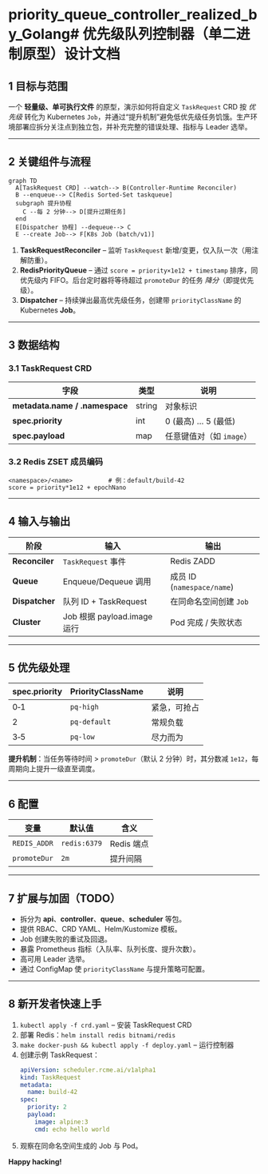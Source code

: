 # priority_queue_controller_realized_by_Golang# 优先级队列控制器（单二进制原型）设计文档

## 1 目标与范围
一个 **轻量级、单可执行文件** 的原型，演示如何将自定义 `TaskRequest` CRD 按 *优先级* 转化为 Kubernetes `Job`，并通过“提升机制”避免低优先级任务饥饿。生产环境部署应拆分关注点到独立包，并补充完整的错误处理、指标与 Leader 选举。

---
## 2 关键组件与流程
```mermaid
graph TD
  A[TaskRequest CRD] --watch--> B(Controller‑Runtime Reconciler)
  B --enqueue--> C[Redis Sorted‑Set taskqueue]
  subgraph 提升协程
    C --每 2 分钟--> D[提升过期任务]
  end
  E[Dispatcher 协程] --dequeue--> C
  E --create Job--> F[K8s Job (batch/v1)]
```
1. **TaskRequestReconciler** – 监听 `TaskRequest` 新增/变更，仅入队一次（用注解防重）。
2. **RedisPriorityQueue** – 通过 `score = priority×1e12 + timestamp` 排序，同优先级内 FIFO。后台定时器将等待超过 `promoteDur` 的任务 *降分*（即提优先级）。
3. **Dispatcher** – 持续弹出最高优先级任务，创建带 `priorityClassName` 的 Kubernetes **Job**。

---
## 3 数据结构
### 3.1 TaskRequest CRD
| 字段 | 类型 | 说明 |
|------|------|------|
| **metadata.name / .namespace** | string | 对象标识 |
| **spec.priority** | int | 0 (最高) … 5 (最低) |
| **spec.payload** | map | 任意键值对（如 `image`） |

### 3.2 Redis ZSET 成员编码
```
<namespace>/<name>          # 例：default/build-42
score = priority*1e12 + epochNano
```

---
## 4 输入与输出
| 阶段 | 输入 | 输出 |
|------|------|------|
| **Reconciler** | `TaskRequest` 事件 | Redis ZADD |
| **Queue** | Enqueue/Dequeue 调用 | 成员 ID (`namespace/name`) |
| **Dispatcher** | 队列 ID + TaskRequest | 在同命名空间创建 `Job` |
| **Cluster** | Job 根据 payload.image 运行 | Pod 完成 / 失败状态 |

---
## 5 优先级处理
| spec.priority | PriorityClassName | 说明 |
|---------------|-------------------|------|
| 0‑1 | `pq-high` | 紧急，可抢占 |
| 2 | `pq-default` | 常规负载 |
| 3‑5 | `pq-low` | 尽力而为 |

**提升机制**：当任务等待时间 > `promoteDur`（默认 2 分钟）时，其分数减 `1e12`，每周期向上提升一级直至调度。

---
## 6 配置
| 变量 | 默认值 | 含义 |
|------|--------|------|
| `REDIS_ADDR` | `redis:6379` | Redis 端点 |
| `promoteDur` | `2m` | 提升间隔 |

---
## 7 扩展与加固（TODO）
* 拆分为 **api**、**controller**、**queue**、**scheduler** 等包。
* 提供 RBAC、CRD YAML、Helm/Kustomize 模板。
* Job 创建失败的重试及回退。
* 暴露 Prometheus 指标（入队率、队列长度、提升次数）。
* 高可用 Leader 选举。
* 通过 ConfigMap 使 `priorityClassName` 与提升策略可配置。

---
## 8 新开发者快速上手
1. `kubectl apply -f crd.yaml` – 安装 TaskRequest CRD  
2. 部署 Redis：`helm install redis bitnami/redis`  
3. `make docker-push && kubectl apply -f deploy.yaml` – 运行控制器  
4. 创建示例 TaskRequest：  
   ```yaml
   apiVersion: scheduler.rcme.ai/v1alpha1
   kind: TaskRequest
   metadata:
     name: build-42
   spec:
     priority: 2
     payload:
       image: alpine:3
       cmd: echo hello world
   ```  
5. 观察在同命名空间生成的 Job 与 Pod。

**Happy hacking!**

